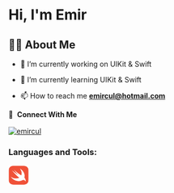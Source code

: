 <h1 align="left">Hi, I'm Emir</h1>

## 🙋‍♂️ About Me

- 🔭 I’m currently working on UIKit & Swift

- 🌱 I’m currently learning UIKit & Swift

- 📫 How to reach me **emircul@hotmail.com**

🔗 &nbsp;**Connect With Me**

<p align="left">
<a href="https://www.linkedin.com/in/emircul" target="blank"><img align="center" src="https://raw.githubusercontent.com/rahuldkjain/github-profile-readme-generator/master/src/images/icons/Social/linked-in-alt.svg" alt="emircul" height="30" width="40" /></a>

<h3 align="left">Languages and Tools:</h3>
<p <a href="https://developer.apple.com/swift/" target="_blank" rel="noreferrer"> <img src="https://raw.githubusercontent.com/devicons/devicon/master/icons/swift/swift-original.svg" alt="swift" width="40" height="40"/> </a> </p>
